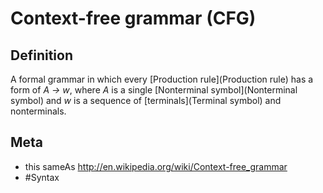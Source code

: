 # Context-free grammar (CFG)

## Definition
A formal grammar in which every [Production rule](Production rule) has a form of *A → w*, where *A* is a single [Nonterminal symbol](Nonterminal symbol) and *w* is a sequence of [terminals](Terminal symbol) and nonterminals.

## Meta
* this sameAs http://en.wikipedia.org/wiki/Context-free_grammar
* #Syntax
